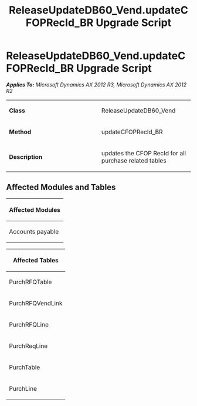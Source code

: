 ﻿---
title: ReleaseUpdateDB60_Vend.updateCFOPRecId_BR Upgrade Script
TOCTitle: ReleaseUpdateDB60_Vend.updateCFOPRecId_BR Upgrade Script
ms:assetid: b7c39c39-bab5-fc73-9c82-e1606499f09f
ms:mtpsurl: https://msdn.microsoft.com/en-us/library/JJ737066(v=AX.60)
ms:contentKeyID: 49710748
ms.date: 05/18/2015
mtps_version: v=AX.60
---

# ReleaseUpdateDB60\_Vend.updateCFOPRecId\_BR Upgrade Script 


_**Applies To:** Microsoft Dynamics AX 2012 R3, Microsoft Dynamics AX 2012 R2_

<table>
<colgroup>
<col style="width: 50%" />
<col style="width: 50%" />
</colgroup>
<tbody>
<tr class="odd">
<td><p><strong>Class</strong></p></td>
<td><p>ReleaseUpdateDB60_Vend</p></td>
</tr>
<tr class="even">
<td><p><strong>Method</strong></p></td>
<td><p>updateCFOPRecId_BR</p></td>
</tr>
<tr class="odd">
<td><p><strong>Description</strong></p></td>
<td><p>updates the CFOP RecId for all purchase related tables</p></td>
</tr>
</tbody>
</table>


## Affected Modules and Tables

<table>
<colgroup>
<col style="width: 100%" />
</colgroup>
<thead>
<tr class="header">
<th><p>Affected Modules</p></th>
</tr>
</thead>
<tbody>
<tr class="odd">
<td><p>Accounts payable</p></td>
</tr>
</tbody>
</table>


<table>
<colgroup>
<col style="width: 100%" />
</colgroup>
<thead>
<tr class="header">
<th><p>Affected Tables</p></th>
</tr>
</thead>
<tbody>
<tr class="odd">
<td><p>PurchRFQTable</p></td>
</tr>
<tr class="even">
<td><p>PurchRFQVendLink</p></td>
</tr>
<tr class="odd">
<td><p>PurchRFQLine</p></td>
</tr>
<tr class="even">
<td><p>PurchReqLine</p></td>
</tr>
<tr class="odd">
<td><p>PurchTable</p></td>
</tr>
<tr class="even">
<td><p>PurchLine</p></td>
</tr>
</tbody>
</table>

  


